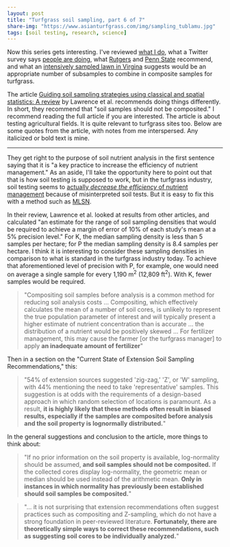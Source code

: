 ```yaml
---
layout: post
title: "Turfgrass soil sampling, part 6 of 7"
share-img: "https://www.asianturfgrass.com/img/sampling_tublamu.jpg"
tags: [soil testing, research, science]
---
```


Now this series gets interesting. I've reviewed [what I do](https://www.asianturfgrass.com/2020-02-05-composite-samples-4/), what a Twitter survey says [people are doing](https://www.asianturfgrass.com/2020-02-06-composite-samples-5/), what [Rutgers](https://www.asianturfgrass.com/2020-02-02-composite-samples-1/) and [Penn State](https://www.asianturfgrass.com/2020-02-03-composite-samples-2/) recommend, and what an [intensively sampled lawn in Virgina](https://www.asianturfgrass.com/2020-02-04-composite-samples-3/) suggests would be an appropriate number of subsamples to combine in composite samples for turfgrass.

The article [Guiding soil sampling strategies using classical and spatial statistics: A review](https://dx.doi.org/10.1002/agj2.20048) by Lawrence et al. recommends doing things differently. In short, they recommend that "soil samples should not be composited." I recommend reading the full article if you are interested. The article is about testing agricultural fields. It is quite relevant to turfgrass sites too. Below are some quotes from the article, with notes from me interspersed. Any italicized or bold text is mine.

---

They get right to the purpose of soil nutrient analysis in the first sentence saying that it is "a key practice to increase the efficiency of nutrient management." As an aside, I'll take the opportunity here to point out that that is how soil testing is supposed to work, but in the turfgrass industry, soil testing seems to [actually *decrease the efficiency* of nutrient management](https://www.blog.asianturfgrass.com/2016/03/thats-not-the-way-it-is-supposed-to-work.html) because of misinterpreted soil tests. But it is easy to fix this with a method such as [MLSN](https://www.asianturfgrass.com/2018-02-03-new-mlsn-cheat-sheet/).

In their review, Lawrence et al. looked at results from other articles, and calculated "an estimate for the range of soil sampling densities that would be required to achieve a margin of error of 10% of each study's mean at a 5% precision level." For K, the median sampling density is less than 5 samples per hectare; for P the median sampling density is 8.4 samples per hectare. I think it is interesting to consider these sampling densities in comparison to what is standard in the turfgrass industry today. To achieve that aforementioned level of precision with P, for example, one would need on average a single sample for every 1,190 m<sup>2</sup> (12,809 ft<sup>2</sup>). With K, fewer samples would be required.

> "Compositing soil samples before analysis is a common method for reducing soil analysis costs ... Compositing, which effectively calculates the mean of a number of soil cores, is unlikely to represent the true population parameter of interest and will typically present a higher estimate of nutrient concentration than is accurate ... the distribution of a nutrient would be positively skewed ... For fertilizer management, this may cause the farmer [or the turfgrass manager] to apply **an inadequate amount of fertilizer**"

Then in a section on the "Current State of Extension Soil Sampling Recommendations," this:

> "54% of extension sources suggested 'zig-zag,' 'Z', or 'W' sampling, with 44% mentioning the need to take 'representative' samples. This suggestion is at odds with the requirements of a design-based approach in which random selection of locations is paramount. As a result, **it is highly likely that these methods often result in biased results, especially if the samples are composited before analysis and the soil property is lognormally distributed.**"

In the general suggestions and conclusion to the article, more things to think about:

> "If no prior information on the soil property is available, log-normality should be assumed, **and soil samples should not be composited.** If the collected cores display log-normality, the geometric mean or median should be used instead of the arithmetic mean. **Only in instances in which normality has previously been established should soil samples be composited.**"

> "... it is not surprising that extension recommendations often suggest practices such as compositing and Z-sampling, which do not have a strong foundation in peer-reviewed literature. **Fortunately, there are theoretically simple ways to correct these recommendations, such as suggesting soil cores to be individually analyzed.**" 








